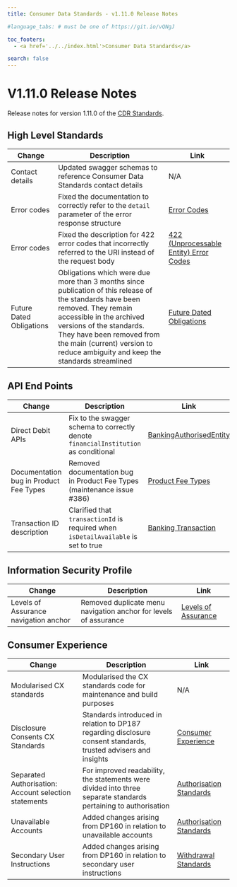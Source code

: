 ```yaml
---
title: Consumer Data Standards - v1.11.0 Release Notes

#language_tabs: # must be one of https://git.io/vQNgJ

toc_footers:
  - <a href='../../index.html'>Consumer Data Standards</a>

search: false
---
```


# V1.11.0 Release Notes
Release notes for version 1.11.0 of the [CDR Standards](../../index.html).

## High Level Standards

|Change|Description|Link|
|------|-----------|----|
| Contact details | Updated swagger schemas to reference Consumer Data Standards contact details  | N/A  |
| Error codes | Fixed the documentation to correctly refer to the `detail` parameter of the error response structure | [Error Codes](../../#error-codes) |
| Error codes | Fixed the description for 422 error codes that incorrectly referred to the URI instead of the request body | [422 (Unprocessable Entity) Error Codes](../../#422-unprocessable-entity-errors) |
| Future Dated Obligations | Obligations which were due more than 3 months since publication of this release of the standards have been removed. They remain accessible in the archived versions of the standards. They have been removed from the main (current) version to reduce ambiguity and keep the standards streamlined | [Future Dated Obligations](../../#future-dated-obligations) |

## API End Points

|Change|Description|Link|
|------|-----------|----|
| Direct Debit APIs | Fix to the swagger schema to correctly denote `financialInstitution` as conditional | [BankingAuthorisedEntity](../../#tocSbankingauthorisedentity) |
| Documentation bug in Product Fee Types | Removed documentation bug in Product Fee Types (maintenance issue #386) | [Product Fee Types](../../#tocSproductfeetypedoc) |
| Transaction ID description | Clarified that `transactionId` is required when `isDetailAvailable` is set to true | [Banking Transaction](../../#tocSbankingtransaction) |

## Information Security Profile
|Change|Description|Link|
|------|-----------|----|
| Levels of Assurance navigation anchor | Removed duplicate menu navigation anchor for levels of assurance | [Levels of Assurance](../../#levels-of-assurance-loas) |

## Consumer Experience

|Change|Description|Link|
|------|-----------|----|
| Modularised CX standards | Modularised the CX standards code for maintenance and build purposes | N/A |
| Disclosure Consents CX Standards | Standards introduced in relation to DP187 regarding disclosure consent standards, trusted advisers and insights | [Consumer Experience](../../#consumer-experience) |
| Separated Authorisation: Account selection statements | For improved readability, the statements were divided into three separate standards pertaining to authorisation | [Authorisation Standards](../../#authorisation-standards)|
| Unavailable Accounts | Added changes arising from DP160 in relation to unavailable accounts | [Authorisation Standards](../../#authorisation-standards)|
| Secondary User Instructions | Added changes arising from DP160 in relation to secondary user instructions | [Withdrawal Standards](../../#withdrawal-standards)|
